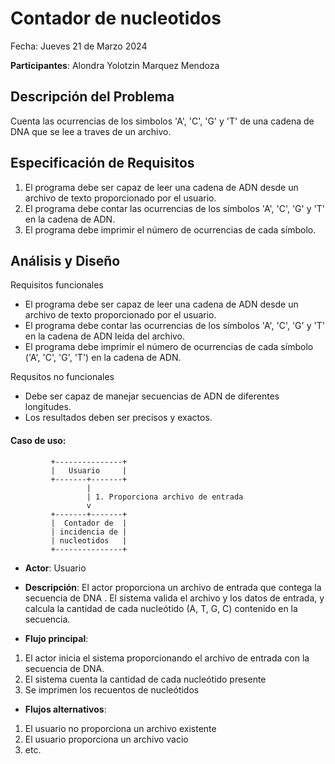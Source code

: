 # Contador de nucleotidos 

Fecha: Jueves 21 de Marzo 2024 

**Participantes**:
Alondra Yolotzin Marquez Mendoza 

## Descripción del Problema

Cuenta las ocurrencias de los simbolos 'A', 'C', 'G' y 'T' de una cadena de DNA  que se lee a traves de un archivo. 

## Especificación de Requisitos

1. El programa debe ser capaz de leer una cadena de ADN desde un archivo de texto proporcionado por el usuario.
2. El programa debe contar las ocurrencias de los símbolos 'A', 'C', 'G' y 'T' en la cadena de ADN.
3. El programa debe imprimir el número de ocurrencias de cada símbolo.


## Análisis y Diseño

Requisitos funcionales

- El programa debe ser capaz de leer una cadena de ADN desde un archivo de texto proporcionado por el usuario.
- El programa debe contar las ocurrencias de los símbolos 'A', 'C', 'G' y 'T' en la cadena de ADN leída del archivo.
- El programa debe imprimir el número de ocurrencias de cada símbolo ('A', 'C', 'G', 'T') en la cadena de ADN.
 
Requsitos no funcionales

- Debe ser capaz de manejar secuencias de ADN de diferentes longitudes.
- Los resultados deben ser precisos y exactos. 

#### Caso de uso: 

```
         +---------------+
         |   Usuario     |
         +-------+-------+
                 |
                 | 1. Proporciona archivo de entrada
                 v
         +-------+-------+
         |  Contador de  | 
         | incidencia de |
         | nucleotidos   |
         +---------------+
```

- **Actor**: Usuario

- **Descripción**: El actor proporciona un archivo de entrada que contega la secuencia de DNA . El sistema valida el archivo y los datos de entrada, y calcula la cantidad de cada nucleótido (A, T, G, C) contenido en la secuencia.
 
- **Flujo principal**:
1. El actor inicia el sistema proporcionando el archivo de entrada con la secuencia de DNA. 
2. El sistema cuenta la cantidad de cada nucleótido presente 
3. Se imprimen los recuentos de nucleótidos
	
- **Flujos alternativos**:
1. El usuario no proporciona un archivo existente
2. El usuario proporciona un archivo vacio
3. etc.	
                

